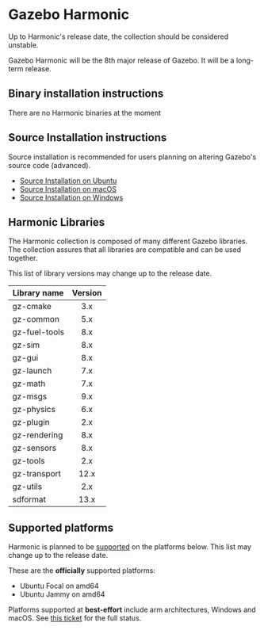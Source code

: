 # Gazebo Harmonic

Up to Harmonic's release date, the collection should be considered unstable.

Gazebo Harmonic will be the 8th major release of Gazebo. It will be a
long-term release.

## Binary installation instructions

There are no Harmonic binaries at the moment

## Source Installation instructions

Source installation is recommended for users planning on altering Gazebo's source code (advanced).

 * [Source Installation on Ubuntu](install_ubuntu_src)
 * [Source Installation on macOS](install_osx_src)
 * [Source Installation on Windows](install_windows_src)

## Harmonic Libraries

The Harmonic collection is composed of many different Gazebo libraries. The
collection assures that all libraries are compatible and can be used together.

This list of library versions may change up to the release date.

| Library name       | Version       |
| ------------------ |:-------------:|
|   gz-cmake         |       3.x     |
|   gz-common        |       5.x     |
|   gz-fuel-tools    |       8.x     |
|   gz-sim           |       8.x     |
|   gz-gui           |       8.x     |
|   gz-launch        |       7.x     |
|   gz-math          |       7.x     |
|   gz-msgs          |       9.x     |
|   gz-physics       |       6.x     |
|   gz-plugin        |       2.x     |
|   gz-rendering     |       8.x     |
|   gz-sensors       |       8.x     |
|   gz-tools         |       2.x     |
|   gz-transport     |      12.x     |
|   gz-utils         |       2.x     |
|   sdformat         |      13.x     |

## Supported platforms

Harmonic is planned to be [supported](/docs/all/releases) on the platforms below.
This list may change up to the release date.

These are the **officially** supported platforms:

* Ubuntu Focal on amd64
* Ubuntu Jammy on amd64

Platforms supported at **best-effort** include arm architectures, Windows and
macOS. See
[this ticket](https://github.com/gazebo-tooling/release-tools/issues/597)
for the full status.

